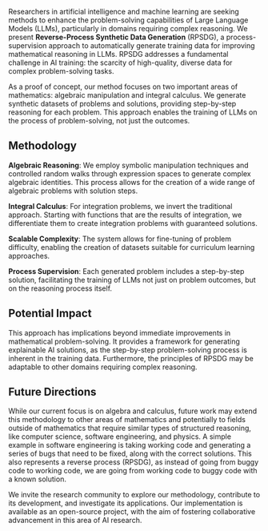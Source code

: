 Researchers in artificial intelligence and machine learning are seeking methods to enhance the problem-solving capabilities of Large Language Models (LLMs), particularly in domains requiring complex reasoning. We present **Reverse-Process Synthetic Data Generation** (RPSDG), a process-supervision approach to automatically generate training data for improving mathematical reasoning in LLMs.
RPSDG addresses a fundamental challenge in AI training: the scarcity of high-quality, diverse data for complex problem-solving tasks.

As a proof of concept, our method focuses on two important areas of mathematics: algebraic manipulation and integral calculus. We generate synthetic datasets of problems and solutions, providing step-by-step reasoning for each problem. This approach enables the training of LLMs on the process of problem-solving, not just the outcomes.

## Methodology

**Algebraic Reasoning**: We employ symbolic manipulation techniques and controlled random walks through expression spaces to generate complex algebraic identities. This process allows for the creation of a wide range of algebraic problems with solution steps.

**Integral Calculus**: For integration problems, we invert the traditional approach. Starting with functions that are the results of integration, we differentiate them to create integration problems with guaranteed solutions.

**Scalable Complexity**: The system allows for fine-tuning of problem difficulty, enabling the creation of datasets suitable for curriculum learning approaches.

**Process Supervision**: Each generated problem includes a step-by-step solution, facilitating the training of LLMs not just on problem outcomes, but on the reasoning process itself.

## Potential Impact

This approach has implications beyond immediate improvements in mathematical problem-solving. It provides a framework for generating explainable AI solutions, as the step-by-step problem-solving process is inherent in the training data. Furthermore, the principles of RPSDG may be adaptable to other domains requiring complex reasoning.

## Future Directions

While our current focus is on algebra and calculus, future work may extend this methodology to other areas of mathematics and potentially to fields outside of mathematics that require similar types of structured reasoning, like computer science, software engineering, and physics. A simple example in software engineering is taking working code and generating a series of bugs that need to be fixed, along with the correct solutions. This also represents a reverse process (RPSDG), as instead of going from buggy code to working code, we are going from working code to buggy code with a known solution.

We invite the research community to explore our methodology, contribute to its development, and investigate its applications. Our implementation is available as an open-source project, with the aim of fostering collaborative advancement in this area of AI research.
